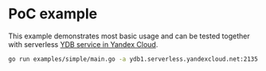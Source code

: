 # PoC example

This example demonstrates most basic usage and can be tested together with serverless [YDB service in Yandex Cloud](https://yandex.cloud/ru/docs/ydb/quickstart).

```bash
go run examples/simple/main.go -a ydb1.serverless.yandexcloud.net:2135 -d "/ru-central1/b1g22gee05t.../etn4nlih...." -y /path/to/your/serviceacc/iam/key.json>
```
